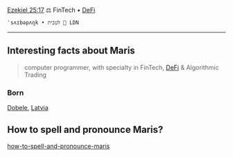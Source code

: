 
[Ezekiel 25:17](https://www.youtube.com/watch?v=x2WK_eWihdU) ⚖️ FinTech • [DeFi](https://www.investopedia.com/decentralized-finance-defi-5113835)

```
ˈsʌɪbəpʌŋk • לטבית 📍 LDN
```

---

## Interesting facts about Maris
> computer programmer, with specialty in FinTech, [DeFi](https://www.investopedia.com/decentralized-finance-defi-5113835) & Algorithmic Trading


### Born
[Dobele](https://en.wikipedia.org/wiki/Dobele), [Latvia](https://en.wikipedia.org/wiki/Latvia)

## How to spell and pronounce Maris? 
[how-to-spell-and-pronounce-maris](./how-to-spell-and-pronounce-maris.html)
